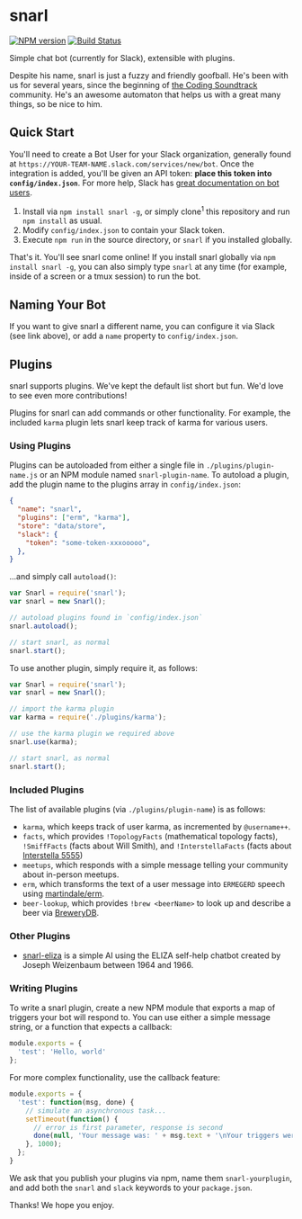 snarl
=====
[![NPM version](	https://img.shields.io/npm/v/snarl.svg?style=flat-square)](https://www.npmjs.com/package/snarl)
[![Build Status](https://img.shields.io/travis/martindale/snarl.svg?branch=master&style=flat-square)](https://travis-ci.org/martindale/snarl)

Simple chat bot (currently for Slack), extensible with plugins.

Despite his name, snarl is just a fuzzy and friendly goofball.  He's been with
us for several years, since the beginning of [the Coding
Soundtrack](https://soundtrack.io) community.  He's an awesome automaton that
helps us with a great many things, so be nice to him.

## Quick Start
You'll need to create a Bot User for your Slack organization, generally found at
`https://YOUR-TEAM-NAME.slack.com/services/new/bot`.  Once the integration is
added, you'll be given an API token: **place this token into
`config/index.json`**.  For more help, Slack has [great documentation on bot
users][slack-bots].

1. Install via `npm install snarl -g`, or simply clone<sup>1</sup> this repository and run `npm install` as usual.
2. Modify `config/index.json` to contain your Slack token.
3. Execute `npm run` in the source directory, or `snarl` if you installed globally.

That's it.  You'll see snarl come online!  If you install snarl globally via
`npm install snarl -g`, you can also simply type `snarl` at any time (for example,
inside of a screen or a tmux session) to run the bot.

[slack-bots]: https://api.slack.com/bot-users

## Naming Your Bot
If you want to give snarl a different name, you can configure it via Slack (see
link above), or add a `name` property to `config/index.json`.

## Plugins
snarl supports plugins.  We've kept the default list short but fun.  We'd love
to see even more contributions!

Plugins for snarl can add commands or other functionality.  For example, the
included `karma` plugin lets snarl keep track of karma for various users.

### Using Plugins
Plugins can be autoloaded from either a single file in
`./plugins/plugin-name.js` or an NPM module named `snarl-plugin-name`.  To
autoload a plugin, add the plugin name to the plugins array in
`config/index.json`:

```json
{
  "name": "snarl",
  "plugins": ["erm", "karma"],
  "store": "data/store",
  "slack": {
    "token": "some-token-xxxooooo",
  },
}
```

...and simply call `autoload()`:

```js
var Snarl = require('snarl');
var snarl = new Snarl();

// autoload plugins found in `config/index.json`
snarl.autoload();

// start snarl, as normal
snarl.start();
```

To use another plugin, simply require it, as follows:

```js
var Snarl = require('snarl');
var snarl = new Snarl();

// import the karma plugin
var karma = require('./plugins/karma');

// use the karma plugin we required above
snarl.use(karma);

// start snarl, as normal
snarl.start();
```

### Included Plugins
The list of available plugins (via `./plugins/plugin-name`) is as follows:

- `karma`, which keeps track of user karma, as incremented by `@username++`.
- `facts`, which provides `!TopologyFacts` (mathematical topology facts), `!SmiffFacts` (facts about Will Smith), and `!InterstellaFacts` (facts about [Interstella 5555](https://en.wikipedia.org/wiki/Interstella_5555:_The_5tory_of_the_5ecret_5tar_5ystem))
- `meetups`, which responds with a simple message telling your community about in-person meetups.
- `erm`, which transforms the text of a user message into `ERMEGERD` speech using [martindale/erm](https://github.com/martindale/erm).
- `beer-lookup`, which provides `!brew <beerName>` to look up and describe a beer via [BreweryDB](http://www.brewerydb.com/).

### Other Plugins
- [snarl-eliza](https://github.com/martindale/snarl-eliza) is a simple AI using
the ELIZA self-help chatbot created by Joseph Weizenbaum between 1964 and 1966.

### Writing Plugins
To write a snarl plugin, create a new NPM module that exports a map of triggers
your bot will respond to.  You can use either a simple message string, or a
function that expects a callback:

```js
module.exports = {
  'test': 'Hello, world'
};
```

For more complex functionality, use the callback feature:

```js
module.exports = {
  'test': function(msg, done) {
    // simulate an asynchronous task...
    setTimeout(function() {
      // error is first parameter, response is second
      done(null, 'Your message was: ' + msg.text + '\nYour triggers were:' + msg.triggers);
    }, 1000);
  };
}
```

We ask that you publish your plugins via npm, name them `snarl-yourplugin`, and
add both the `snarl` and `slack` keywords to your `package.json`.

Thanks!  We hope you enjoy.
